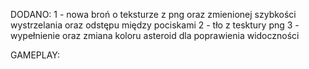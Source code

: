DODANO:
1 - nowa broń o teksturze z png oraz zmienionej szybkości wystrzelania oraz odstępu między pociskami
2 - tło z tesktury png
3 - wypełnienie oraz zmiana koloru asteroid dla poprawienia widoczności

GAMEPLAY:

